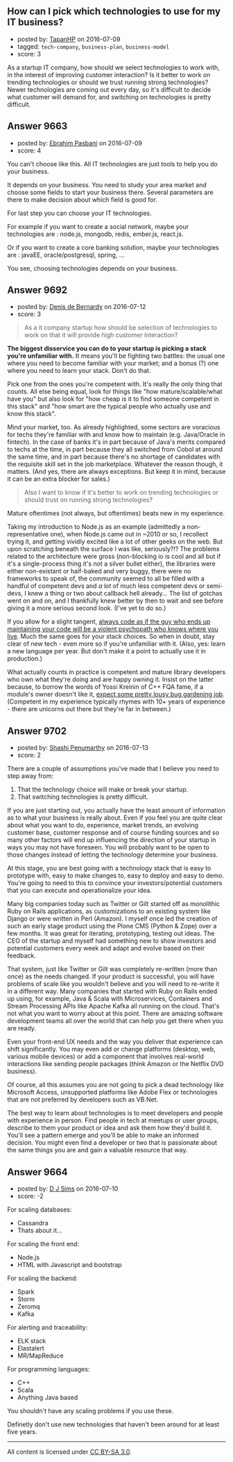 ## How can I pick which technologies to use for my IT business?

- posted by: [TapanHP](https://stackexchange.com/users/7167579/tapanhp) on 2016-07-09
- tagged: `tech-company`, `business-plan`, `business-model`
- score: 3

As a startup IT company, how should we select technologies to work with, in the interest of improving customer interaction? Is it better to work on trending technologies or should we trust running strong technologies? Newer technologies are coming out every day, so it's difficult to decide what customer will demand for, and switching on technologies is pretty difficult.


## Answer 9663

- posted by: [Ebrahim Pasbani](https://stackexchange.com/users/460651/ebrahim-pasbani) on 2016-07-09
- score: 4

You can't choose like this. All IT technologies are just tools to help you do your business. 

It depends on your business. You need to study your area market and choose some fields to start your business there. Several parameters are there to make decision about which field is good for.

For last step you can choose your IT technologies. 

For example if you want to create a social network, maybe your technologies are : node.js, mongodb, redis, ember.js, react.js.

Or if you want to create a core banking solution, maybe your technologies are : javaEE, oracle/postgresql, spring, ...

You see, choosing technologies depends on your business. 


## Answer 9692

- posted by: [Denis de Bernardy](https://stackexchange.com/users/182468/denis-de-bernardy) on 2016-07-12
- score: 3

> As a it company startup how should be selection of technologies to work on that it will provide high customer interaction?

**The biggest disservice you can do to your startup is picking a stack you're unfamiliar with.** It means you'll be fighting two battles: the usual one where you need to become familiar with your market; and a bonus (?) one where you need to learn your stack. Don't do that.

Pick one from the ones you're competent with. It's really the only thing that counts. All else being equal, look for things like "how mature/scalable/what have you" but also look for "how cheap is it to find someone competent in this stack" and "how smart are the typical people who actually use and know this stack".

Mind your market, too. As already highlighted, some sectors are voracious for techs they're familiar with and know how to maintain (e.g. Java/Oracle in fintech). In the case of banks it's in part because of Java's merits compared to techs at the time, in part because they all switched from Cobol at around the same time, and in part because there's no shortage of candidates with the requisite skill set in the job marketplace. Whatever the reason though, it matters. (And yes, there are always exceptions. But keep it in mind, because it can be an extra blocker for sales.)

> Also I want to know if it's better to work on trending technologies or should trust on running strong technologies?

Mature oftentimes (not always, but oftentimes) beats new in my experience.

Taking my introduction to Node.js as an example (admittedly a non-representative one), when Node.js came out in ~2010 or so, I recollect trying it, and getting vividly excited like a lot of other geeks on the web. But upon scratching beneath the surface I was like, seriously?!? The problems related to the architecture were gross (non-blocking io is cool and all but if it's a single-process thing it's not a silver bullet either), the libraries were either non-existant or half-baked and very buggy, there were no frameworks to speak of, the community seemed to all be filled with a handful of competent devs and _a lot_ of much less competent devs or semi-devs, I knew a thing or two about callback hell already... The list of gotchas went on and on, and I thankfully knew better by then to wait and see before giving it a more serious second look. (I've yet to do so.)

If you allow for a slight tangent, [always code as if the guy who ends up maintaining your code will be a violent psychopath who knows where you live](https://stackoverflow.com/q/876089/417194). Much the same goes for your stack choices. So when in doubt, stay clear of new tech - even more so if you're unfamiliar with it. (Also, yes: learn a new language per year. But don't make it a point to actually use it in production.)

What actually counts in practice is competent and mature library developers who own what they're doing and are happy owning it. Insist on the latter because, to borrow the words of Yossi Kreinin of C++ FQA fame, if a module's owner doesn't like it, [expect some pretty lousy bug gardening job](http://yosefk.com/blog/redundancy-vs-dependencies-which-is-worse.html). (Competent in my experience typically rhymes with 10+ years of experience - there are unicorns out there but they're far in between.)


## Answer 9702

- posted by: [Shashi Penumarthy](https://stackexchange.com/users/152747/shashi-penumarthy) on 2016-07-13
- score: 2

There are a couple of assumptions you've made that I believe you need to step away from:

 1. That the technology choice will make or break your startup. 
 2. That switching technologies is pretty difficult.

If you are just starting out, you actually have the least amount of information as to what your business is really about. Even if you feel you are quite clear about what you want to do, experience, market trends, an evolving customer base, customer response and of course funding sources and so many other factors will end up influencing the direction of your startup in ways you may not have foreseen. You will probably want to be open to those changes instead of letting the technology determine your business.

At this stage, you are best going with a technology stack that is easy to prototype with, easy to make changes to, easy to deploy and easy to demo. You're going to need to this to convince your investors/potential customers that you can execute and operationalize your idea.

Many big companies today such as Twitter or Gilt started off as monolithic Ruby on Rails applications, as customizations to an existing system like Django or were written in Perl (Amazon). I myself once led the creation of such an early stage product using the Plone CMS (Python & Zope) over a few months. It was great for iterating, prototyping, testing out ideas. The CEO of the startup and myself had something new to show investors and potential customers every week and adapt and evolve based on their feedback.

That system, just like Twitter or Gilt was completely re-written (more than once) as the needs changed. If your product is successful, you will have problems of scale like you wouldn't believe and you will need to re-write it in a different way. Many companies that started with Ruby on Rails ended up using, for example, Java & Scala with Microservices, Containers and Stream Processing APIs like Apache Kafka all running on the cloud. That's not what you want to worry about at this point. There are amazing software development teams all over the world that can help you get there when you are ready. 

Even your front-end UX needs and the way you deliver that experience can shift significantly. You may even add or change platforms (desktop, web, various mobile devices) or add a component that involves real-world interactions like sending people packages (think Amazon or the Netflix DVD business).

Of course, all this assumes you are not going to pick a dead technology like Microsoft Access, unsupported platforms like Adobe Flex or technologies that are not preferred by developers such as VB.Net.

The best way to learn about technologies is to meet developers and people with experience in person. Find people in tech at meetups or user groups, describe to them your product or idea and ask them how they'd build it. You'll see a pattern emerge and you'll be able to make an informed decision. You might even find a developer or two that is passionate about the same things you are and gain a valuable resource that way.


## Answer 9664

- posted by: [D J Sims](https://stackexchange.com/users/7242000/d-j-sims) on 2016-07-10
- score: -2

For scaling databases:

- Cassandra
- Thats about it...

For scaling the front end:

- Node.js
- HTML with Javascript and bootstrap

For scaling the backend:

- Spark
- Storm
- Zeromq 
- Kafka

For alerting and traceability:

- ELK stack
- Elastalert
- MR/MapReduce

For programming languages:

- C++
- Scala
- Anything Java based

You shouldn't have any scaling problems if you use these.

Definetly don't use new technologies that haven't been around for at least five years.



---

All content is licensed under [CC BY-SA 3.0](https://creativecommons.org/licenses/by-sa/3.0/).
